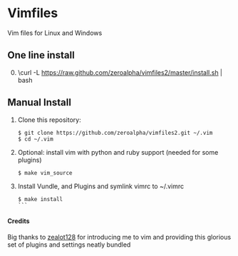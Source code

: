 Vimfiles
========

Vim files for Linux and Windows


## One line install
0. \curl -L https://raw.github.com/zeroalpha/vimfiles2/master/install.sh | bash


## Manual Install
1. Clone this repository:

    ```
    $ git clone https://github.com/zeroalpha/vimfiles2.git ~/.vim
    $ cd ~/.vim
    ````


2. Optional: install vim with python and ruby support (needed for some plugins)

    ```
    $ make vim_source
    ```

3. Install Vundle, and Plugins and symlink vimrc to ~/.vimrc

    ````
   $ make install
    ```

#### Credits
Big thanks to [zealot128](https://github.com/zealot128/vimfiles2) for introducing me to vim and providing this glorious set of plugins and settings neatly bundled
